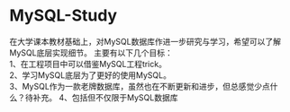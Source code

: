 # MySQL-Study
在大学课本教材基础上，对MySQL数据库作进一步研究与学习，希望可以了解MySQL底层实现细节。
主要有以下几个目标：  
1、在工程项目中可以借鉴MySQL工程trick。  
2、学习MySQL底层为了更好的使用MySQL。  
3、MySQL作为一款老牌数据库，虽然也在不断更新和进步，但总感觉少点什么？待补充。
4、包括但不仅限于MySQL数据库

